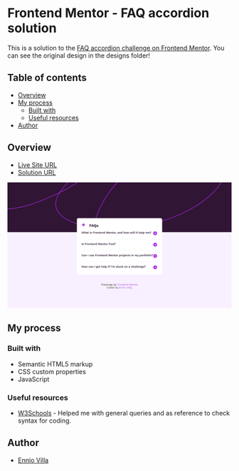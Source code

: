 # Frontend Mentor - FAQ accordion solution

This is a solution to the [FAQ accordion challenge on Frontend Mentor](https://www.frontendmentor.io/challenges/faq-accordion-wyfFdeBwBz). You can see the original design in the designs folder!

## Table of contents

- [Overview](#overview)
- [My process](#my-process)
  - [Built with](#built-with)
  - [Useful resources](#useful-resources)
- [Author](#author)

## Overview

- [Live Site URL](https://github.com/enniovilla/faq-accordion)
- [Solution URL](https://www.frontendmentor.io/solutions/faq-accordion-9Mfa1LqwPT)

![MyProject](./documentation/screenshot.png)

## My process

### Built with

- Semantic HTML5 markup
- CSS custom properties
- JavaScript

### Useful resources

- [W3Schools](https://www.w3schools.com/) - Helped me with general queries and as reference to check syntax for coding.

## Author

- [Ennio Villa](https://github.com/enniovilla)
